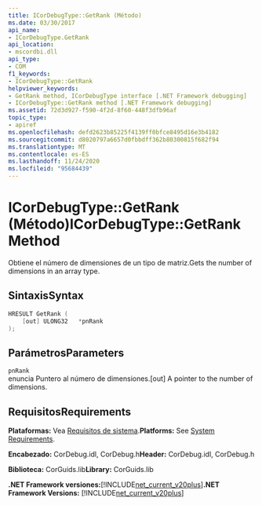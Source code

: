 ```yaml
---
title: ICorDebugType::GetRank (Método)
ms.date: 03/30/2017
api_name:
- ICorDebugType.GetRank
api_location:
- mscordbi.dll
api_type:
- COM
f1_keywords:
- ICorDebugType::GetRank
helpviewer_keywords:
- GetRank method, ICorDebugType interface [.NET Framework debugging]
- ICorDebugType::GetRank method [.NET Framework debugging]
ms.assetid: 72d3d927-f590-4f2d-8f60-448f3dfb96af
topic_type:
- apiref
ms.openlocfilehash: defd2623b85225f4139ff0bfce8495d16e3b4182
ms.sourcegitcommit: d8020797a6657d0fbbdff362b80300815f682f94
ms.translationtype: MT
ms.contentlocale: es-ES
ms.lasthandoff: 11/24/2020
ms.locfileid: "95684439"
---
```

# <a name="icordebugtypegetrank-method"></a><span data-ttu-id="69f76-102">ICorDebugType::GetRank (Método)</span><span class="sxs-lookup"><span data-stu-id="69f76-102">ICorDebugType::GetRank Method</span></span>

<span data-ttu-id="69f76-103">Obtiene el número de dimensiones de un tipo de matriz.</span><span class="sxs-lookup"><span data-stu-id="69f76-103">Gets the number of dimensions in an array type.</span></span>  
  
## <a name="syntax"></a><span data-ttu-id="69f76-104">Sintaxis</span><span class="sxs-lookup"><span data-stu-id="69f76-104">Syntax</span></span>  
  
```cpp  
HRESULT GetRank (  
    [out] ULONG32   *pnRank  
);  
```  
  
## <a name="parameters"></a><span data-ttu-id="69f76-105">Parámetros</span><span class="sxs-lookup"><span data-stu-id="69f76-105">Parameters</span></span>  

 `pnRank`  
 <span data-ttu-id="69f76-106">enuncia Puntero al número de dimensiones.</span><span class="sxs-lookup"><span data-stu-id="69f76-106">[out] A pointer to the number of dimensions.</span></span>  
  
## <a name="requirements"></a><span data-ttu-id="69f76-107">Requisitos</span><span class="sxs-lookup"><span data-stu-id="69f76-107">Requirements</span></span>  

 <span data-ttu-id="69f76-108">**Plataformas:** Vea [Requisitos de sistema](../../get-started/system-requirements.md).</span><span class="sxs-lookup"><span data-stu-id="69f76-108">**Platforms:** See [System Requirements](../../get-started/system-requirements.md).</span></span>  
  
 <span data-ttu-id="69f76-109">**Encabezado:** CorDebug.idl, CorDebug.h</span><span class="sxs-lookup"><span data-stu-id="69f76-109">**Header:** CorDebug.idl, CorDebug.h</span></span>  
  
 <span data-ttu-id="69f76-110">**Biblioteca:** CorGuids.lib</span><span class="sxs-lookup"><span data-stu-id="69f76-110">**Library:** CorGuids.lib</span></span>  
  
 <span data-ttu-id="69f76-111">**.NET Framework versiones:**[!INCLUDE[net_current_v20plus](../../../../includes/net-current-v20plus-md.md)]</span><span class="sxs-lookup"><span data-stu-id="69f76-111">**.NET Framework Versions:** [!INCLUDE[net_current_v20plus](../../../../includes/net-current-v20plus-md.md)]</span></span>
